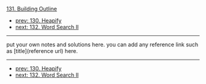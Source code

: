 [131. Building Outline](http://www.lintcode.com/problem/building-outline)

- [prev: 130. Heapify](130-heapify.md)
- [next: 132. Word Search II](132-word-search-ii.md)

---

put your own notes and solutions here.
you can add any reference link such as [title](reference url) here.

---

- [prev: 130. Heapify](130-heapify.md)
- [next: 132. Word Search II](132-word-search-ii.md)

